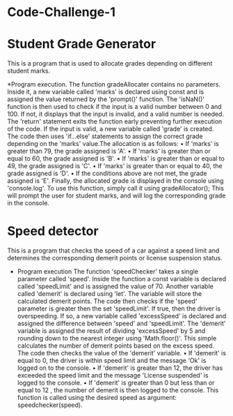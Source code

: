 # Code-Challenge-1
# Student Grade Generator
This is a program that is used to allocate grades depending on different student marks. 

*Program execution.
The function gradeAllocater contains no parameters. Inside it, a new variable called 'marks' is declared using const and is assigned the value returned by the 'prompt()' function. The 'isNaN()' function is then used to check if the input is a valid number between 0 and 100. If not, it displays that the input is invalid, and a valid number is needed. The 'return' statement exits the function early preventing further execution of the code. If the input is valid, a new variable called 'grade' is created. The code then uses 'if...else' statements to assign the correct grade depending on the 'marks' value.The allocation is as follows:
•	If 'marks' is greater than 79, the grade assigned is 'A'.
•	If 'marks' is greater than or equal to 60, the grade assigned is 'B'.
•	If 'marks' is greater than or equal to 49, the grade assigned is 'C'.
•	If 'marks' is greater than or equal to 40, the grade assigned is 'D'.
•	If the conditions above are not met, the grade assigned is 'E'.
Finally, the allocated grade is displayed in the console using 'console.log'.
To use this function, simply call it using gradeAllocator();
This will prompt the user for student marks, and will log the corresponding grade in the console.

# Speed detector
This is a program that checks the speed of a car against a speed limit and determines the corresponding demerit points or license suspension status.

* Program execution
The function 'speedChecker' takes a single parameter called 'speed'. Inside the function a const variable is declared called 'speedLimit' and is assigned the value of 70. Another variable called 'demerit' is declared using 'let'. The variable will store the calculated demerit points.
The code then checks if the 'speed' parameter is greater then the set 'speedLimit'. If true, then the driver is overspeeding. If so, a new variable called 'excessSpeed' is declared and assigned the difference between 'speed' and 'speedLimit'.
The 'demerit' variable is assigned the result of dividing 'excessSpeed' by 5 and rounding down to the nearest integer using 'Math.floor()'. This simple calculates the number of demerit points based on the excess speed.
The code then checks the value of the 'demerit' variable.
•	If 'demerit' is equal to 0, the driver is within speed limit and the message 'Ok' is logged on to the console.
•	If 'demerit' is greater than 12, the driver has exceeded the speed limit and the message 'License suspended' is logged to the console. 
•	If 'demerit' is greater than 0 but less than or equal to 12 , the number of demerit is then logged to the console.
This function is called using the desired speed as argument: speedchecker(speed).




